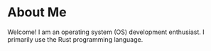 # About Me

Welcome! I am an operating system (OS) development enthusiast. I primarily use the Rust programming language.

